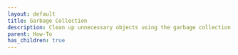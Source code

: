 ```yaml
---
layout: default
title: Garbage Collection
description: Clean up unnecessary objects using the garbage collection feature in lakeFS.
parent: How-To
has_children: true
---
```


